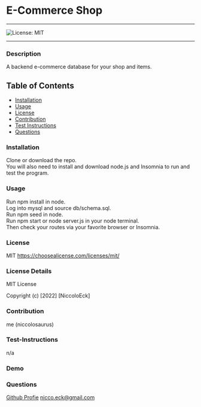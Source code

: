 
  # E-Commerce Shop

  ----
  ![License: MIT](https://img.shields.io/badge/License-MIT-yellow.svg)

  ----

### Description
A backend e-commerce database for your shop and items. 

## Table of Contents
- [Installation](#installation)
- [Usage](#usage)
- [License](#license)
- [Contribution](#contribution)
- [Test Instructions](#test-instructions)
- [Questions](#questions)



### Installation
Clone or download the repo.</br> You will also need to install and download node.js and Insomnia to run and test the program.

### Usage
Run npm install in node.</br>  Log into mysql and source db/schema.sql.</br>  Run npm seed in node.</br> Run npm start or node server.js in your node terminal.</br> Then check your routes via your favorite browser or Insomnia. 

### License
MIT
https://choosealicense.com/licenses/mit/

### License Details

MIT License

Copyright (c) [2022] [NiccoloEck]

### Contribution
me (niccolosaurus)

### Test-Instructions
n/a

### Demo


### Questions
[Github Profie](https://github.com/niccolosaurus)
nicco.eck@gmail.com

